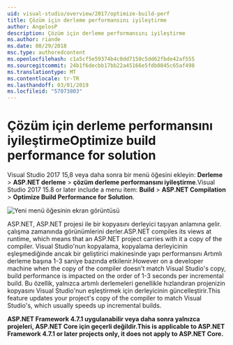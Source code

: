 ```yaml
---
uid: visual-studio/overview/2017/optimize-build-perf
title: Çözüm için derleme performansını iyileştirme
author: AngelosP
description: Çözüm için derleme performansını iyileştirme
ms.author: riande
ms.date: 08/29/2018
msc.type: authoredcontent
ms.openlocfilehash: c1a5cf5e59374b4c0dd7150c5dd62fbde42af555
ms.sourcegitcommit: 24b1f6decbb17bb22a45166e5fdb0845c65af498
ms.translationtype: MT
ms.contentlocale: tr-TR
ms.lasthandoff: 03/01/2019
ms.locfileid: "57073803"
---
```

# <a name="optimize-build-performance-for-solution"></a><span data-ttu-id="0e075-103">Çözüm için derleme performansını iyileştirme</span><span class="sxs-lookup"><span data-stu-id="0e075-103">Optimize build performance for solution</span></span>

<span data-ttu-id="0e075-104">Visual Studio 2017 15,8 veya daha sonra bir menü öğesini ekleyin: **Derleme** > **ASP.NET derleme** > **çözüm derleme performansını iyileştirme**.</span><span class="sxs-lookup"><span data-stu-id="0e075-104">Visual Studio 2017 15.8 or later include a menu item: **Build** > **ASP.NET Compilation** > **Optimize Build Performance for Solution**.</span></span>

![Yeni menü öğesinin ekran görüntüsü](optimize-build-perf/_static/optimize-build-performance-for-solution.png)

<span data-ttu-id="0e075-106">ASP.NET, ASP.NET projesi ile bir kopyasını derleyici taşıyan anlamına gelir. çalışma zamanında görünümlerini derler.</span><span class="sxs-lookup"><span data-stu-id="0e075-106">ASP.NET compiles its views at runtime, which means that an ASP.NET project carries with it a copy of the compiler.</span></span> <span data-ttu-id="0e075-107">Visual Studio'nun kopyalama, kopyalama derleyicinin eşleşmediğinde ancak bir geliştirici makinesinde yapı performansını Artımlı derleme başına 1-3 saniye bazında etkilenir.</span><span class="sxs-lookup"><span data-stu-id="0e075-107">However on a developer machine when the copy of the compiler doesn't match Visual Studio's copy, build performance is impacted on the order of 1-3 seconds per incremental build.</span></span> <span data-ttu-id="0e075-108">Bu özellik, yalnızca artımlı derlemeleri genellikle hızlandıran projenizin kopyasını Visual Studio'nun eşleştirmek için derleyicinin güncelleştirir.</span><span class="sxs-lookup"><span data-stu-id="0e075-108">This feature updates your project's copy of the compiler to match Visual Studio's, which usually speeds up incremental builds.</span></span>

<span data-ttu-id="0e075-109">**ASP.NET Framework 4.7.1 uygulanabilir veya daha sonra yalnızca projeleri, ASP.NET Core için geçerli değildir.**</span><span class="sxs-lookup"><span data-stu-id="0e075-109">**This is applicable to ASP.NET Framework 4.7.1 or later projects only, it does not apply to ASP.NET Core.**</span></span>
